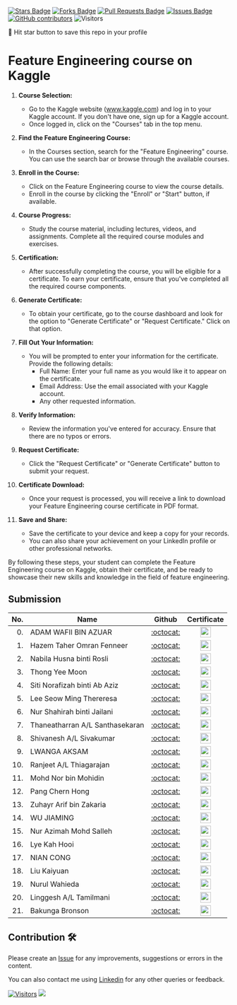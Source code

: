 
<a href="https://github.com/drshahizan/Python_EDA/stargazers"><img src="https://img.shields.io/github/stars/drshahizan/Python_EDA" alt="Stars Badge"/></a>
<a href="https://github.com/drshahizan/Python_EDA/network/members"><img src="https://img.shields.io/github/forks/drshahizan/Python_EDA" alt="Forks Badge"/></a>
<a href="https://github.com/drshahizan/Python_EDA/pulls"><img src="https://img.shields.io/github/issues-pr/drshahizan/Python_EDA" alt="Pull Requests Badge"/></a>
<a href="https://github.com/drshahizan/Python_EDA/issues"><img src="https://img.shields.io/github/issues/drshahizan/Python_EDA" alt="Issues Badge"/></a>
<a href="https://github.com/drshahizan/Python_EDA/graphs/contributors"><img alt="GitHub contributors" src="https://img.shields.io/github/contributors/drshahizan/Python_EDA?color=2b9348"></a>
![Visitors](https://api.visitorbadge.io/api/visitors?path=https%3A%2F%2Fgithub.com%2Fdrshahizan%2FPython_EDA&labelColor=%23d9e3f0&countColor=%23697689&style=flat)

🌟 Hit star button to save this repo in your profile

# Feature Engineering course on Kaggle

1. **Course Selection:**
   - Go to the Kaggle website (www.kaggle.com) and log in to your Kaggle account. If you don't have one, sign up for a Kaggle account.
   - Once logged in, click on the "Courses" tab in the top menu.

2. **Find the Feature Engineering Course:**
   - In the Courses section, search for the "Feature Engineering" course. You can use the search bar or browse through the available courses.

3. **Enroll in the Course:**
   - Click on the Feature Engineering course to view the course details.
   - Enroll in the course by clicking the "Enroll" or "Start" button, if available.

4. **Course Progress:**
   - Study the course material, including lectures, videos, and assignments. Complete all the required course modules and exercises.

5. **Certification:**
   - After successfully completing the course, you will be eligible for a certificate. To earn your certificate, ensure that you've completed all the required course components.

6. **Generate Certificate:**
   - To obtain your certificate, go to the course dashboard and look for the option to "Generate Certificate" or "Request Certificate." Click on that option.

7. **Fill Out Your Information:**
   - You will be prompted to enter your information for the certificate. Provide the following details:
     - Full Name: Enter your full name as you would like it to appear on the certificate.
     - Email Address: Use the email associated with your Kaggle account.
     - Any other requested information.

8. **Verify Information:**
   - Review the information you've entered for accuracy. Ensure that there are no typos or errors.

9. **Request Certificate:**
   - Click the "Request Certificate" or "Generate Certificate" button to submit your request.

10. **Certificate Download:**
    - Once your request is processed, you will receive a link to download your Feature Engineering course certificate in PDF format.

11. **Save and Share:**
    - Save the certificate to your device and keep a copy for your records.
    - You can also share your achievement on your LinkedIn profile or other professional networks.

By following these steps, your student can complete the Feature Engineering course on Kaggle, obtain their certificate, and be ready to showcase their new skills and knowledge in the field of feature engineering.

## Submission

| No.  | Name | Github |Certificate | 
| ---: | ----------------------------------------- | :----------------------: | :----------------------: | 
| 0.   | ADAM WAFII BIN AZUAR                      |  [:octocat:](https://github.com/Jokeryde) |<a href="https://www.credly.com/badges/4bc350fe-4dac-48eb-8ffa-123835bacef4/public_url"><img src="../../images/certificate.svg" width="24px" height="24px"></a> | 
| 1.   | Hazem Taher Omran Fenneer                      |  [:octocat:](https://github.com/HazemFenneer) |<a href="https://raw.githubusercontent.com/HazemFenneer/HazemFenneer/main/Certificate/Hazem%20Fenneer%20-%20Feature%20Engineering.png"><img src="../../images/certificate.svg" width="24px" height="24px"></a> | 
| 2.   | Nabila Husna binti Rosli                      |  [:octocat:](https://github.com/rnabilahusna) |<a href="https://raw.githubusercontent.com/rnabilahusna/rnabilahusna/main/certificates/Nabila%20Husna%20-%20Feature%20Engineering.png"><img src="../../images/certificate.svg" width="24px" height="24px"></a> | 
| 3.   | Thong Yee Moon                    |  [:octocat:](https://github.com/yeemoonthong) |<a href="https://github.com/yeemoonthong/yeemoon/raw/main/certificate/Yee%20Moon%20Thong%20-%20Feature%20Engineering.png"><img src="../../images/certificate.svg" width="24px" height="24px"></a> | 
| 4.   | Siti Norafizah binti Ab Aziz                    |  [:octocat:](https://github.com/sitinorafizah) |<a href="https://github.com/sitinorafizah/project/blob/main/certificate/Siti%20Norafizah%20-%20Feature%20Engineering.png"><img src="../../images/certificate.svg" width="24px" height="24px"></a> | 
| 5.   | Lee Seow Ming Thereresa                  |  [:octocat:](https://github.com/Theresa20191/Theresa/blob/5a497fc2d53c119d65b3eadd7773b5621c952a19/README.md) |<a href="https://github.com/Theresa20191/Theresa/blob/bce6f864dcaa136dbbd6ef2041f1b356702f1000/Theresa%20Lee%20-%20Feature%20Engineering.png"><img src="../../images/certificate.svg" width="24px" height="24px"></a> | 
| 6.   | Nur Shahirah binti Jailani       |  [:octocat:](https://github.com/Shahirah00) |<a href="https://github.com/Shahirah00/Shahirah00/blob/main/Certificates/Nur%20Shahirah%20Jailani%20-%20Feature%20Engineering.png"><img src="../../images/certificate.svg" width="24px" height="24px"></a> | 
| 7.   | Thaneatharran A/L Santhasekaran       |  [:octocat:](https://github.com/Thaneatharran) |<a href="https://github.com/Thaneatharran/Thaneatharran/blob/main/Thaneatharran%20A_L%20Santharasekaran%20-%20Feature%20Engineering.png"><img src="../../images/certificate.svg" width="24px" height="24px"></a> | 
| 8.   | Shivanesh A/L Sivakumar      |  [:octocat:](https://github.com/shivanesh31) |<a href="https://github.com/shivanesh31/Shivanesh/blob/a33f088fe545205b8c0b8ea618045488701e8e87/images/Shivanesh%20Sivakumar%20-%20Feature%20Engineering.png"><img src="../../images/certificate.svg" width="24px" height="24px"></a> | 
| 9.   | LWANGA AKSAM      |  [:octocat:](https://github.com/aksamlwanga) |<a href="https://raw.githubusercontent.com/aksamlwanga/portofoli/master/Aksam%20Lwanga%20-%20Feature%20Engineering.png"><img src="../../images/certificate.svg" width="24px" height="24px"></a> | 
| 10.   | Ranjeet A/L Thiagarajan      |  [:octocat:](https://github.com/RanjeetThiaga) |<a href="https://raw.githubusercontent.com/RanjeetThiaga/RanjeetThiaga/main/Assignment/Ranjeet98%20-%20Feature%20Engineering.png"><img src="../../images/certificate.svg" width="24px" height="24px"></a> | 
| 11.   | Mohd Nor bin Mohidin      |  [:octocat:](https://github.com/mohd-nor) |<a href="https://github.com/mohd-nor/mohd-nor/blob/f22784ce0d99fa78ed852bac02bb4aed8382e089/Certificates/Mohd%20Nor%20bin%20Mohidin%20-%20Feature%20Engineering.png"><img src="../../images/certificate.svg" width="24px" height="24px"></a> |
| 12.   | Pang Chern Hong      |  [:octocat:](https://github.com/PangyourQA) |<a href="https://github.com/PangyourQA/Certificates/blob/main/kaggle/Chern%20Hong%20Pang%20-%20Feature%20Engineering.png"><img src="../../images/certificate.svg" width="24px" height="24px"></a> | 
| 13.   | Zuhayr Arif bin Zakaria | [:octocat:](https://github.com/zuhayraz) | <a href="https://github.com/zuhayraz/zuhayraz/blob/main/Zuhayr%20Arif%20Zakaria%20-%20Feature%20Engineering.png"><img src="../../images/certificate.svg" width="24px" height="24px"></a> | 
| 14.   | WU JIAMING | [:octocat:](https://github.com/BUMBLEBEEWU) | <a href="https://github.com/BUMBLEBEEWU/Cert/blob/main/WU%20JIAMING%20-%20Feature%20Engineering.png"><img src="../../images/certificate.svg" width="24px" height="24px"></a> |
| 15.   | Nur Azimah Mohd Salleh | [:octocat:](https://github.com/Azieyy) | <a href="https://github.com/Azieyy/Azieyy/blob/main/Certificate/Azieyy%20-%20Feature%20Engineering.png"><img src="../../images/certificate.svg" width="24px" height="24px"></a> |
| 16.   | Lye Kah Hooi | [:octocat:](https://github.com/LyeKahHooi) | <a href="https://github.com/LyeKahHooi/LyeKahHooi/blob/main/Lye%20Kah%20Hooi%20-%20Feature%20Engineering.png"><img src="../../images/certificate.svg" width="24px" height="24px"></a> |
| 17.   | NIAN CONG | [:octocat:](https://github.com/ninclever) | <a href="https://github.com/ninclever/Personal/blob/main/NIAN%20CONG%20-%20Feature%20Engineering.png"><img src="../../images/certificate.svg" width="24px" height="24px"></a> |
| 18.   | Liu Kaiyuan | [:octocat:](https://github.com/lky970215) | <a href="https://github.com/lky970215/Files/blob/main/Liu%20Kaiyuan%20-%20Feature%20Engineering.png"><img src="../../images/certificate.svg" width="24px" height="24px"></a> |
| 19.   | Nurul Wahieda | [:octocat:](https://github.com/NurulWahieda) | <a href="https://github.com/NurulWahieda/NurulWahieda/blob/main/Nurul%20Wahieda%20-%20Feature%20Engineering.png"><img src="../../images/certificate.svg" width="24px" height="24px"></a> |
| 20.   | Linggesh A/L Tamilmani | [:octocat:](https://github.com/linggesh) | <a href="https://github.com/linggesh/linggesh/blob/main/Linggesh%20Tamilmani%20-%20Feature%20Engineering.png"><img src="../../images/certificate.svg" width="24px" height="24px"></a> |
| 21.   | Bakunga Bronson | [:octocat:](https://github.com/BakungaBronson) | <a href="https://github.com/BakungaBronson/kaggle-feature-engineering/blob/main/Bakunga%20Bronson%20-%20Feature%20Engineering.png"><img src="../../images/certificate.svg" width="24px" height="24px"></a> |

## Contribution 🛠️
Please create an [Issue](https://github.com/drshahizan/Python_EDA/issues) for any improvements, suggestions or errors in the content.

You can also contact me using [Linkedin](https://www.linkedin.com/in/drshahizan/) for any other queries or feedback.

[![Visitors](https://api.visitorbadge.io/api/visitors?path=https%3A%2F%2Fgithub.com%2Fdrshahizan&labelColor=%23697689&countColor=%23555555&style=plastic)](https://visitorbadge.io/status?path=https%3A%2F%2Fgithub.com%2Fdrshahizan)
![](https://hit.yhype.me/github/profile?user_id=81284918)


